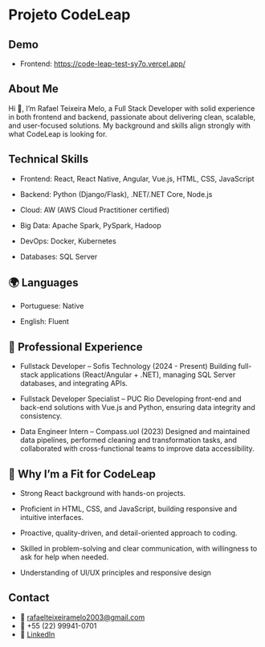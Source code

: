 # Projeto CodeLeap

## Demo
- Frontend: https://code-leap-test-sy7o.vercel.app/

## About Me

Hi 👋, I’m Rafael Teixeira Melo, a Full Stack Developer with solid experience in both frontend and backend, passionate about delivering clean, scalable, and user-focused solutions. My background and skills align strongly with what CodeLeap is looking for.

## Technical Skills

- Frontend: React, React Native, Angular, Vue.js, HTML, CSS, JavaScript

- Backend: Python (Django/Flask), .NET/.NET Core, Node.js
 
- Cloud: AW (AWS Cloud Practitioner certified)

- Big Data: Apache Spark, PySpark, Hadoop

- DevOps: Docker, Kubernetes

- Databases: SQL Server

## 🌍 Languages

- Portuguese: Native

- English: Fluent

## 📌 Professional Experience

- Fullstack Developer – Sofis Technology (2024 - Present)
Building full-stack applications (React/Angular + .NET), managing SQL Server databases, and integrating APIs.

- Fullstack Developer Specialist – PUC Rio
Developing front-end and back-end solutions with Vue.js and Python, ensuring data integrity and consistency.

- Data Engineer Intern – Compass.uol (2023)
Designed and maintained data pipelines, performed cleaning and transformation tasks, and collaborated with cross-functional teams to improve data accessibility.

## 🎯 Why I’m a Fit for CodeLeap

- Strong React background with hands-on projects.

- Proficient in HTML, CSS, and JavaScript, building responsive and intuitive interfaces.

- Proactive, quality-driven, and detail-oriented approach to coding.

- Skilled in problem-solving and clear communication, with willingness to ask for help when needed.

- Understanding of UI/UX principles and responsive design

## Contact

- 📧 rafaelteixeiramelo2003@gmail.com
- 📱 +55 (22) 99941-0701
- 💼 [LinkedIn](https://www.linkedin.com/in/rafael-teixeira-melo)
